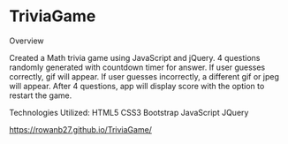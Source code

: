 # TriviaGame

Overview

Created a Math trivia game using JavaScript and jQuery. 4 questions randomly generated with countdown timer for answer. If user guesses correctly, gif will appear. If user guesses incorrectly, a different gif or jpeg will appear. After 4 questions, app will display score with the option to restart the game.

Technologies Utilized:
HTML5 CSS3 Bootstrap JavaScript JQuery

https://rowanb27.github.io/TriviaGame/
